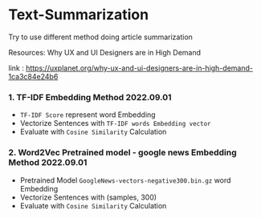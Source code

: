 # Text-Summarization

Try to use different method doing article summarization

Resources: Why UX and UI Designers are in High Demand

link : https://uxplanet.org/why-ux-and-ui-designers-are-in-high-demand-1ca3c84e24b6

### 1. TF-IDF Embedding Method 2022.09.01
  - `TF-IDF Score` represent word Embedding
  - Vectorize Sentences with `TF-IDF words Embedding vector`
  - Evaluate with `Cosine Similarity` Calculation
  
### 2. Word2Vec Pretrained model - google news  Embedding Method 2022.09.01
  - Pretrained Model `GoogleNews-vectors-negative300.bin.gz` word Embedding
  - Vectorize Sentences with (samples, 300)
  - Evaluate with `Cosine Similarity` Calculation
  
  
